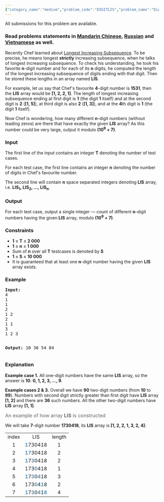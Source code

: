 ```yaml
---
{"category_name":"medium","problem_code":"DIGITLIS","problem_name":"Digit Longest Increasing Subsequences","languages_supported":{"0":"ADA","1":"ASM","2":"BASH","3":"BF","4":"C","5":"C99 strict","6":"CAML","7":"CLOJ","8":"CLPS","9":"CPP 4.3.2","10":"CPP 4.9.2","11":"CPP14","12":"CS2","13":"D","14":"ERL","15":"FORT","16":"FS","17":"GO","18":"HASK","19":"ICK","20":"ICON","21":"JAVA","22":"JS","23":"LISP clisp","24":"LISP sbcl","25":"LUA","26":"NEM","27":"NICE","28":"NODEJS","29":"PAS fpc","30":"PAS gpc","31":"PERL","32":"PERL6","33":"PHP","34":"PIKE","35":"PRLG","36":"PYPY","37":"PYTH","38":"PYTH 3.4","39":"RUBY","40":"SCALA","41":"SCM chicken","42":"SCM guile","43":"SCM qobi","44":"ST","45":"TCL","46":"TEXT","47":"WSPC"},"max_timelimit":1,"source_sizelimit":50000,"problem_author":"alex_2oo8","problem_tester":"kingofnumbers","date_added":"5-08-2016","tags":{"0":"alex_2oo8","1":"cook78","2":"dp","3":"easy","4":"lis"},"editorial_url":"https://discuss.codechef.com/problems/DIGITLIS","time":{"view_start_date":1485109800,"submit_start_date":1485109800,"visible_start_date":1485109800,"end_date":1735669800},"layout":"problem"}
---
```

<span class="solution-visible-txt">All submissions for this problem are available.</span><h3> Read problems statements in <a target="_blank" href="http://www.codechef.com/download/translated/COOK78/mandarin/DIGITLIS.pdf">Mandarin Chinese</a>, <a target="_blank" href="http://www.codechef.com/download/translated/COOK78/russian/DIGITLIS.pdf">Russian</a> and <a target="_blank" href="http://www.codechef.com/download/translated/COOK78/vietnamese/DIGITLIS.pdf">Vietnamese</a> as well.</h3>


<p>Recently Chef learned about <a href="https://en.wikipedia.org/wiki/Longest_increasing_subsequence">Longest Increasing Subsequence</a>. To be precise, he means longest <b>strictly</b> increasing subsequence, when he talks of longest increasing subsequence.  To check his understanding, he took his favorite <b>n</b>-digit number and for each of its <b>n</b> digits, he computed the length of the longest increasing subsequence of digits ending with that digit. Then he stored these lengths in an array named <b>LIS</b>.</p>

<p>For example, let us say that Chef's favourite <b>4</b>-digit number is <b>1531</b>, then the <b>LIS</b> array would be <b>[1, 2, 2, 1]</b>. The length of longest increasing subsequence ending at first digit is <b>1</b> (the digit <b>1</b> itself) and at the second digit is <b>2</b> (<b>[1, 5]</b>), at third digit is also <b>2</b> (<b>[1, 3]</b>), and at the <b>4</b>th digit is <b>1</b> (the digit <b>1</b> itself).</p>

<p>Now Chef is wondering, how many different <b>n</b>-digit numbers (without leading zeros) are there that have exactly the given <b>LIS</b> array? As this number could be very large, output it modulo <b>(10<sup>9</sup> + 7)</b>.</p>

<h3>Input</h3>
<p>The first line of the input contains an integer <b>T</b> denoting the number of test cases. </p>
<p>For each test case, the first line contains an integer <b>n</b> denoting the number of digits in Chef's favourite number.</p>
<p>The second line will contain <b>n</b> space separated integers denoting <b>LIS</b> array, i.e. <b>LIS<sub>1</sub>, LIS<sub>2</sub>, ..., LIS<sub>n</sub></b>.</p>

<h3>Output</h3>
<p>For each test case, output a single integer ― count of different <b>n</b>-digit numbers having the given <b>LIS</b> array, modulo <b>(10<sup>9</sup> + 7)</b>.</p>

<h3>Constraints</h3>
<ul>
    <li><b>1</b> ≤ <b>T</b> ≤ <b>2 000</b></li>
    <li><b>1</b> ≤ <b>n</b> ≤ <b>1 000</b></li>
    <li>Sum of <b>n</b> over all <b>T</b> testcases is denoted by <b>S</b></li>
    <li><b>1</b> ≤ <b>S</b> ≤ <b>10 000</b></li>
    <li>It is guaranteed that at least one <b>n</b>-digit number having the given <b>LIS</b> array exists.
</ul>

<h3>Example</h3>
<pre><b>Input:</b>
4
1 
1
2 
1 2
2 
1 1
3 
1 2 3

<b>Output:</b>
10
36
54
84
</pre>

<h3>Explanation</h3>
<p><b>Example case 1.</b> All one-digit numbers have the same <b>LIS</b> array, so the answer is <b>10</b>: <b>0, 1, 2, 3, ..., 9</b>.</p>

<p><b>Example cases 2 & 3.</b> Overall we have <b>90</b> two-digit numbers (from <b>10</b> to <b>99</b>). Numbers with second digit strictly greater than first digit have <b>LIS</b> array <b>[1, 2]</b> and there are <b>36</b> such numbers. All the other two-digit numbers have <b>LIS</b> array <b>[1, 1]</b>.</p>

<p><font size="3" color="#656565">An example of how array <b>LIS</b> is constructed</font></p>
<p>We will take <b>7</b>-digit number <b>1730418</b>, its <b>LIS</b> array is <b>[1, 2, 2, 1, 3, 2, 4]</b>:
<center><table>
    <tr align="center">
        <td>index</td>
        <td>LIS</td>
        <td>length</td>
    </tr>
    <tr align="center">
        <td>1</td>
        <td><font color="#578fb2"><b>1</b></font>730418</td>
        <td>1</td>
    </tr>
    <tr align="center">
        <td>2</td>
        <td><font color="#578fb2"><b>17</b></font>30418</td>
        <td>2</td>
    </tr>
    <tr align="center">
        <td>3</td>
        <td><font color="#578fb2"><b>1</b></font>7<font color="#578fb2"><b>3</b></font>0418</td>
        <td>2</td>
    </tr>
    <tr align="center">
        <td>4</td>
        <td>173<font color="#578fb2"><b>0</b></font>418</td>
        <td>1</td>
    </tr>
    <tr align="center">
        <td>5</td>
        <td><font color="#578fb2"><b>1</b></font>7<font color="#578fb2"><b>3</b></font>0<font color="#578fb2"><b>4</b></font>18</td>
        <td>3</td>
    </tr>
    <tr align="center">
        <td>6</td>
        <td>173<font color="#578fb2"><b>0</b></font>4<font color="#578fb2"><b>1</b></font>8</td>
        <td>2</td>
    </tr>
    <tr align="center">
        <td>7</td>
        <td><font color="#578fb2"><b>1</b></font>7<font color="#578fb2"><b>3</b></font>0<font color="#578fb2"><b>4</b></font>1<font color="#578fb2"><b>8</b></font></td>
        <td>4</td>
    </tr>
</table></center>
</p>